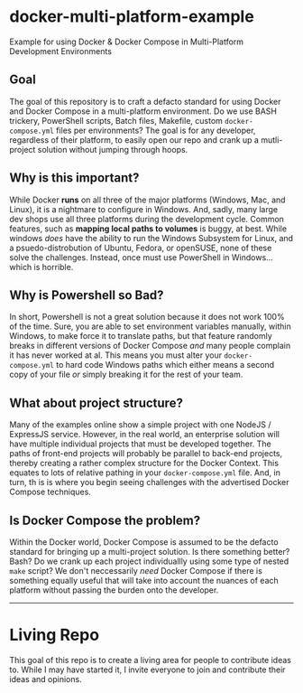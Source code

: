 # docker-multi-platform-example
Example for using Docker &amp; Docker Compose in Multi-Platform Development Environments

## Goal  
The goal of this repository is to craft a defacto standard for using Docker and Docker Compose in a multi-platform environment.  Do we use BASH trickery, PowerShell scripts, Batch files, Makefile, custom `docker-compose.yml` files per environments?  The goal is for any developer, regardless of their platform, to easily open our repo and crank up a mutli-project solution without jumping through hoops.

## Why is this important?  
While Docker **runs** on all three of the major platforms (Windows, Mac, and Linux), it is a nightmare to configure in Windows.  And, sadly, many large dev shops use all three platforms during the development cycle.  Common features, such as **mapping local paths to volumes** is buggy, at best.  While windows *does* have the ability to run the Windows Subsystem for Linux, and a psuedo-distrobution of Ubuntu, Fedora, or openSUSE, none of these solve the challenges.  Instead, once must use PowerShell in Windows... which is horrible.

## Why is Powershell so Bad?  
In short, Powershell is not a great solution because it does not work 100% of the time.  Sure, you are able to set environment variables manually, within Windows, to make force it to translate paths, but that feature randomly breaks in different versions of Docker Compose *and* many people complain it has never worked at al.  This means you must alter your `docker-compose.yml` to hard code Windows paths which either means a second copy of your file *or* simply breaking it for the rest of your team.

## What about project structure?  
Many of the examples online show a simple project with one NodeJS / ExpressJS service.  However, in the real world, an enterprise solution will have multiple individual projects that must be developed together.  The paths of front-end projects will probably be parallel to back-end projects, thereby creating a rather complex structure for the Docker Context.  This equates to lots of relative pathing in your `docker-compose.yml` file.  And, in turn, th is is where you begin seeing challenges with the advertised Docker Compose techniques.

## Is Docker Compose the problem?  
Within the Docker world, Docker Compose is assumed to be the defacto standard for bringing up a multi-project solution.  Is there something better?  Bash?  Do we crank up each project individuallly using some type of nested `make` script?  We don't neccessarily *need* Docker Compose if there is something equally useful that will take into account the nuances of each platform without passing the burden onto the developer.

----

# Living Repo  
This goal of this repo is to create a living area for people to contribute ideas to.  While I may have started it, I invite everyone to join and contribute their ideas and opinions.
